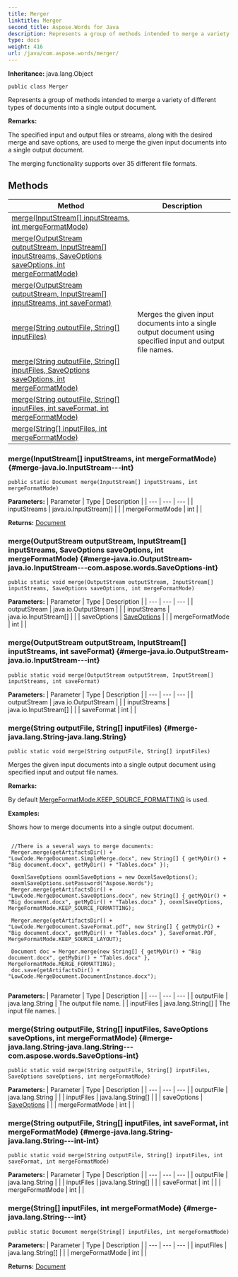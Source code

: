 ```yaml
---
title: Merger
linktitle: Merger
second_title: Aspose.Words for Java
description: Represents a group of methods intended to merge a variety of different types of documents into a single output document in Java.
type: docs
weight: 416
url: /java/com.aspose.words/merger/
---
```


**Inheritance:**
java.lang.Object
```
public class Merger
```

Represents a group of methods intended to merge a variety of different types of documents into a single output document.

 **Remarks:** 

The specified input and output files or streams, along with the desired merge and save options, are used to merge the given input documents into a single output document.

The merging functionality supports over 35 different file formats.
## Methods

| Method | Description |
| --- | --- |
| [merge(InputStream[] inputStreams, int mergeFormatMode)](#merge-java.io.InputStream---int) |  |
| [merge(OutputStream outputStream, InputStream[] inputStreams, SaveOptions saveOptions, int mergeFormatMode)](#merge-java.io.OutputStream-java.io.InputStream---com.aspose.words.SaveOptions-int) |  |
| [merge(OutputStream outputStream, InputStream[] inputStreams, int saveFormat)](#merge-java.io.OutputStream-java.io.InputStream---int) |  |
| [merge(String outputFile, String[] inputFiles)](#merge-java.lang.String-java.lang.String) | Merges the given input documents into a single output document using specified input and output file names. |
| [merge(String outputFile, String[] inputFiles, SaveOptions saveOptions, int mergeFormatMode)](#merge-java.lang.String-java.lang.String---com.aspose.words.SaveOptions-int) |  |
| [merge(String outputFile, String[] inputFiles, int saveFormat, int mergeFormatMode)](#merge-java.lang.String-java.lang.String---int-int) |  |
| [merge(String[] inputFiles, int mergeFormatMode)](#merge-java.lang.String---int) |  |
### merge(InputStream[] inputStreams, int mergeFormatMode) {#merge-java.io.InputStream---int}
```
public static Document merge(InputStream[] inputStreams, int mergeFormatMode)
```




**Parameters:**
| Parameter | Type | Description |
| --- | --- | --- |
| inputStreams | java.io.InputStream[] |  |
| mergeFormatMode | int |  |

**Returns:**
[Document](../../com.aspose.words/document/)
### merge(OutputStream outputStream, InputStream[] inputStreams, SaveOptions saveOptions, int mergeFormatMode) {#merge-java.io.OutputStream-java.io.InputStream---com.aspose.words.SaveOptions-int}
```
public static void merge(OutputStream outputStream, InputStream[] inputStreams, SaveOptions saveOptions, int mergeFormatMode)
```




**Parameters:**
| Parameter | Type | Description |
| --- | --- | --- |
| outputStream | java.io.OutputStream |  |
| inputStreams | java.io.InputStream[] |  |
| saveOptions | [SaveOptions](../../com.aspose.words/saveoptions/) |  |
| mergeFormatMode | int |  |

### merge(OutputStream outputStream, InputStream[] inputStreams, int saveFormat) {#merge-java.io.OutputStream-java.io.InputStream---int}
```
public static void merge(OutputStream outputStream, InputStream[] inputStreams, int saveFormat)
```




**Parameters:**
| Parameter | Type | Description |
| --- | --- | --- |
| outputStream | java.io.OutputStream |  |
| inputStreams | java.io.InputStream[] |  |
| saveFormat | int |  |

### merge(String outputFile, String[] inputFiles) {#merge-java.lang.String-java.lang.String}
```
public static void merge(String outputFile, String[] inputFiles)
```


Merges the given input documents into a single output document using specified input and output file names.

 **Remarks:** 

By default [MergeFormatMode.KEEP\_SOURCE\_FORMATTING](../../com.aspose.words/mergeformatmode/\#KEEP-SOURCE-FORMATTING) is used.

 **Examples:** 

Shows how to merge documents into a single output document.

```

 //There is a several ways to merge documents:
 Merger.merge(getArtifactsDir() + "LowCode.MergeDocument.SimpleMerge.docx", new String[] { getMyDir() + "Big document.docx", getMyDir() + "Tables.docx" });

 OoxmlSaveOptions ooxmlSaveOptions = new OoxmlSaveOptions();
 ooxmlSaveOptions.setPassword("Aspose.Words");
 Merger.merge(getArtifactsDir() + "LowCode.MergeDocument.SaveOptions.docx", new String[] { getMyDir() + "Big document.docx", getMyDir() + "Tables.docx" }, ooxmlSaveOptions, MergeFormatMode.KEEP_SOURCE_FORMATTING);

 Merger.merge(getArtifactsDir() + "LowCode.MergeDocument.SaveFormat.pdf", new String[] { getMyDir() + "Big document.docx", getMyDir() + "Tables.docx" }, SaveFormat.PDF, MergeFormatMode.KEEP_SOURCE_LAYOUT);

 Document doc = Merger.merge(new String[] { getMyDir() + "Big document.docx", getMyDir() + "Tables.docx" }, MergeFormatMode.MERGE_FORMATTING);
 doc.save(getArtifactsDir() + "LowCode.MergeDocument.DocumentInstance.docx");
 
```

**Parameters:**
| Parameter | Type | Description |
| --- | --- | --- |
| outputFile | java.lang.String | The output file name. |
| inputFiles | java.lang.String[] | The input file names. |

### merge(String outputFile, String[] inputFiles, SaveOptions saveOptions, int mergeFormatMode) {#merge-java.lang.String-java.lang.String---com.aspose.words.SaveOptions-int}
```
public static void merge(String outputFile, String[] inputFiles, SaveOptions saveOptions, int mergeFormatMode)
```




**Parameters:**
| Parameter | Type | Description |
| --- | --- | --- |
| outputFile | java.lang.String |  |
| inputFiles | java.lang.String[] |  |
| saveOptions | [SaveOptions](../../com.aspose.words/saveoptions/) |  |
| mergeFormatMode | int |  |

### merge(String outputFile, String[] inputFiles, int saveFormat, int mergeFormatMode) {#merge-java.lang.String-java.lang.String---int-int}
```
public static void merge(String outputFile, String[] inputFiles, int saveFormat, int mergeFormatMode)
```




**Parameters:**
| Parameter | Type | Description |
| --- | --- | --- |
| outputFile | java.lang.String |  |
| inputFiles | java.lang.String[] |  |
| saveFormat | int |  |
| mergeFormatMode | int |  |

### merge(String[] inputFiles, int mergeFormatMode) {#merge-java.lang.String---int}
```
public static Document merge(String[] inputFiles, int mergeFormatMode)
```




**Parameters:**
| Parameter | Type | Description |
| --- | --- | --- |
| inputFiles | java.lang.String[] |  |
| mergeFormatMode | int |  |

**Returns:**
[Document](../../com.aspose.words/document/)
